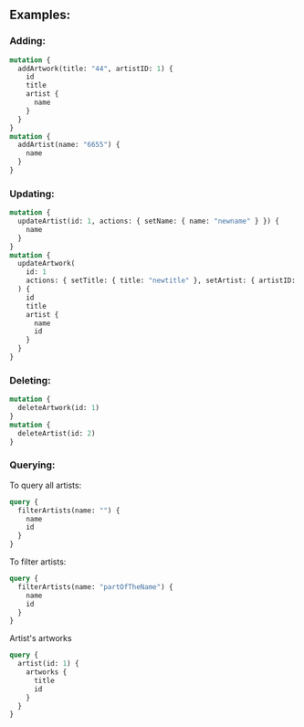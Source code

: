 
## Examples:

### Adding:
```graphql
mutation {
  addArtwork(title: "44", artistID: 1) {
    id
    title
    artist {
      name
    }
  }
}
mutation {
  addArtist(name: "6655") {
    name
  }
}
```
### Updating:
```graphql
mutation {
  updateArtist(id: 1, actions: { setName: { name: "newname" } }) {
    name
  }
}
mutation {
  updateArtwork(
    id: 1
    actions: { setTitle: { title: "newtitle" }, setArtist: { artistID: 5 } }
  ) {
    id
    title
    artist {
      name
      id
    }
  }
}
```
### Deleting:
```graphql
mutation {
  deleteArtwork(id: 1)
}
mutation {
  deleteArtist(id: 2)
}
```
### Querying:
To query all artists:
```graphql
query {
  filterArtists(name: "") {
    name
    id
  }
}
```
To filter artists:
```graphql
query {
  filterArtists(name: "partOfTheName") {
    name
    id
  }
}
```
Artist's artworks
```graphql
query {
  artist(id: 1) {
    artworks {
      title
      id
    }
  }
}
```